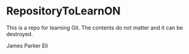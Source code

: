 # RepositoryToLearnON
This is a repo for learning Git. The contents do not matter and it can be destroyed.

James
Parker
Eli
